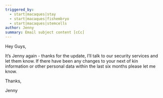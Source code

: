 ```yaml
---
triggered_by:
  - start|macaques|stay
  - start|macaques|fishembryo
  - start|macaques|stemcells
author: Jenny
summary: Email subject content [cCc]
---
```


Hey Guys,

It’s Jenny again - thanks for the update, I’ll talk to our security services and let them know. If there have been any changes to your next of kin information or other personal data within the last six months please let me know.

Thanks,

Jenny

